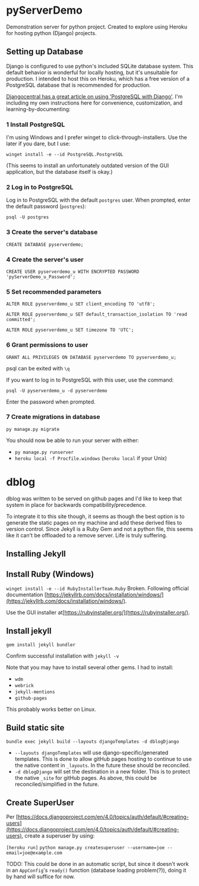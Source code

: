 # pyServerDemo
Demonstration server for python project.  Created to explore using Heroku for hosting python (Django) projects.

## Setting up Database
Django is configured to use python's included SQLite database system.  This default behavior is wonderful for locally hosting, but it's unsuitable for production.  I intended to host this on Heroku, which has a free version of a PostgreSQL database that is recommended for production.

[Djangocentral has a great article on using 'PostgreSQL with Django'](https://djangocentral.com/using-postgresql-with-django/).  I'm including my own instructions here for convenience, customization, and learning-by-documenting:

### 1 Install PostgreSQL
I'm using Windows and I prefer winget to click-through-installers.  Use the later if you dare, but I use:

`winget install -e --id PostgreSQL.PostgreSQL`

(This seems to install an unfortunately outdated version of the GUI application, but the database itself is okay.)

### 2 Log in to PostgreSQL
Log in to PostgreSQL with the default `postgres` user.  When prompted, enter the default password (`postgres`):

`psql -U postgres`

### 3 Create the server's database
`CREATE DATABASE pyserverdemo;`

### 4 Create the server's user
`CREATE USER pyserverdemo_u WITH ENCRYPTED PASSWORD 'pyServerDemo_u_Password';`

### 5 Set recommended parameters
`ALTER ROLE pyserverdemo_u SET client_encoding TO 'utf8';`

`ALTER ROLE pyserverdemo_u SET default_transaction_isolation TO 'read committed';`

`ALTER ROLE pyserverdemo_u SET timezone TO 'UTC';`

### 6 Grant permissions to user
`GRANT ALL PRIVILEGES ON DATABASE pyserverdemo TO pyserverdemo_u;`

psql can be exited with `\q`

If you want to log in to PostgreSQL with this user, use the command:

`psql -U pyserverdemo_u -d pyserverdemo`

Enter the password when prompted.

### 7 Create migrations in database
`py manage.py migrate`

You should now be able to run your server with either:
- `py manage.py runserver`
- `heroku local -f Procfile.windows` (`heroku local` if your Unix)

# dblog
dblog was written to be served on github pages and I'd like to keep that system in place for backwards compatibility/precedence.

To integrate it to this site though, it seems as though the best option is to generate the static pages on my machine and add these derived files to version control.  Since Jekyll is a Ruby Gem and not a python file, this seems like it can't be offloaded to a remove server.  Life is truly suffering.

## Installing Jekyll

## Install Ruby (Windows)
`winget install -e --id RubyInstallerTeam.Ruby`
Broken.  Following official documentation [https://jekyllrb.com/docs/installation/windows/](https://jekyllrb.com/docs/installation/windows/).

Use the GUI installer at[https://rubyinstaller.org/](https://rubyinstaller.org/).

## Install jekyll
`gem install jekyll bundler`

Confirm successful installation with `jekyll -v`

Note that you may have to install several other gems.  I had to install:
- `wdm`
- `webrick`
- `jekyll-mentions`
- `github-pages`

This probably works better on Linux.

## Build static site
`bundle exec jekyll build --layouts djangoTemplates -d dblogDjango`
- `--layouts djangoTemplates` will use django-specific/generated templates.  This is done to allow gitHub pages hosting to continue to use the native content in `_layouts`.  In the future these should be reconciled.
- `-d dblogDjango` will set the destination in a new folder.  This is to protect the native `_site` for gitHub pages.  As above, this could be reconciled/simplified in the future.

## Create SuperUser
Per [https://docs.djangoproject.com/en/4.0/topics/auth/default/#creating-users](https://docs.djangoproject.com/en/4.0/topics/auth/default/#creating-users), create a superuser by using:

`[heroku run]` `python manage.py createsuperuser --username=joe --email=joe@example.com`

TODO: This could be done in an automatic script, but since it doesn't work in an `AppConfig`'s `ready()` function (database loading problem(?)), doing it by hand will suffice for now.
